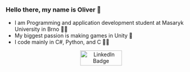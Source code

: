 ### Hello there, my name is Oliver 👋

- I am Programming and application development student at Masaryk University in Brno 👨‍🎓 
- My biggest passion is making games in Unity 👾
- I code mainly in C#, Python, and C 👨‍💻 

<p align="center">
<a href="https://www.linkedin.com/in/oliver-svrcek/"><img src="https://user-images.githubusercontent.com/75705745/193423679-f87f9916-bb79-42d0-b159-974a98acb31f.png" width="110" height="40" alt="LinkedIn Badge"></a>
</p>
